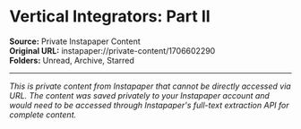 # Vertical Integrators: Part II

**Source:** Private Instapaper Content  
**Original URL:** instapaper://private-content/1706602290  
**Folders:** Unread, Archive, Starred  

---

*This is private content from Instapaper that cannot be directly accessed via URL. The content was saved privately to your Instapaper account and would need to be accessed through Instapaper's full-text extraction API for complete content.*